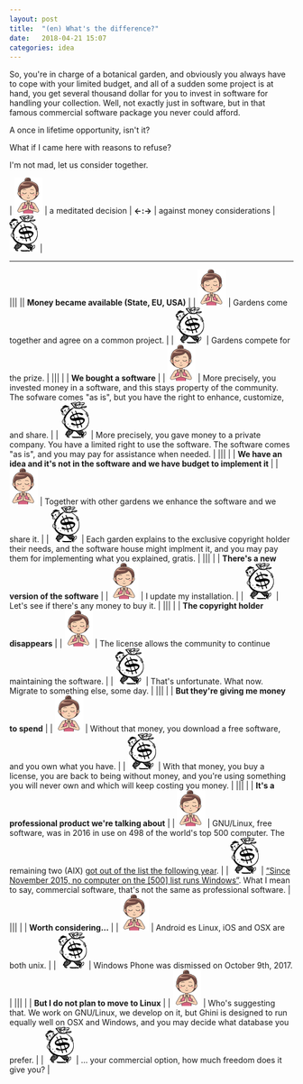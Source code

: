 ```yaml
---
layout: post
title:  "(en) What's the difference?"
date:   2018-04-21 15:07
categories: idea
---
```


So, you're in charge of a botanical garden, and obviously you always have to
cope with your limited budget, and all of a sudden some project is at hand,
you get several thousand dollar for you to invest in software for handling
your collection.  Well, not exactly just in software, but in that famous
commercial software package you never could afford.

A once in lifetime opportunity, isn't it?

What if I came here with reasons to refuse?

I'm not mad, let us consider together.

| ![freedom](/images/meditate-64.png) | a meditated decision  | **←:→** | against money considerations | ![dependency](/images/money-64.png) |

--------------------------------

|||
|| **Money became available (State, EU, USA)**     |
| ![freedom](/images/meditate-64.png) | Gardens come together and agree on a common project.   |
| ![dependency](/images/money-64.png) | Gardens compete for the prize.   |
|||
| | **We bought a software**     |
| ![freedom](/images/meditate-64.png) | More precisely, you invested money in a software, and this stays property of the community.  The sofware comes "as is", but you have the right to enhance, customize, and share.   |
| ![dependency](/images/money-64.png) | More precisely, you gave money to a private company.  You have a limited right to use the software.  The software comes "as is", and you may pay for assistance when needed.  |
|||
| | **We have an idea and it's not in the software and we have budget to implement it**     |
| ![freedom](/images/meditate-64.png) | Together with other gardens we enhance the software and we share it.   |
| ![dependency](/images/money-64.png) | Each garden explains to the exclusive copyright holder their needs, and the software house might implment it, and you may pay them for implementing what you explained, gratis.     |
|||
| | **There's a new version of the software**   |
| ![freedom](/images/meditate-64.png) | I update my installation.   |
| ![dependency](/images/money-64.png) | Let's see if there's any money to buy it.   |
|||
| | **The copyright holder disappears**   |
| ![freedom](/images/meditate-64.png) | The license allows the community to continue maintaining the software.   |
| ![dependency](/images/money-64.png) | That's unfortunate.  What now.  Migrate to something else, some day.   |
|||
| | **But they're giving me money to spend**   |
| ![freedom](/images/meditate-64.png) | Without that money, you download a free software, and you own what you have.   |
| ![dependency](/images/money-64.png) | With that money, you buy a license, you are back to being without money, and you're using something you will never own and which will keep costing you money.   |
|||
| | **It's a professional product we're talking about**   |
| ![freedom](/images/meditate-64.png) | GNU/Linux, free software, was in 2016 in use on 498 of the world's top 500 computer.  The remaining two (AIX) [got out of the list the following year](https://linux.slashdot.org/story/17/11/14/2223227/all-500-of-the-worlds-top-500-supercomputers-are-running-linux).   |
| ![dependency](/images/money-64.png) | [“Since November 2015, no computer on the [500] list runs Windows”](https://en.wikipedia.org/wiki/TOP500). What I mean to say, commercial software, that's not the same as professional software.  |
|||
| | **Worth considering...**   |
| ![freedom](/images/meditate-64.png) | Android es Linux, iOS and OSX are both unix.  |
| ![dependency](/images/money-64.png) | Windows Phone was dismissed on October 9th, 2017.  |
|||
| | **But I do not plan to move to Linux**   |
| ![freedom](/images/meditate-64.png) | Who's suggesting that.  We work on GNU/Linux, we develop on it, but Ghini is designed to run equally well on OSX and Windows, and you may decide what database you prefer.  |
| ![dependency](/images/money-64.png) | … your commercial option, how much freedom does it give you?  |
